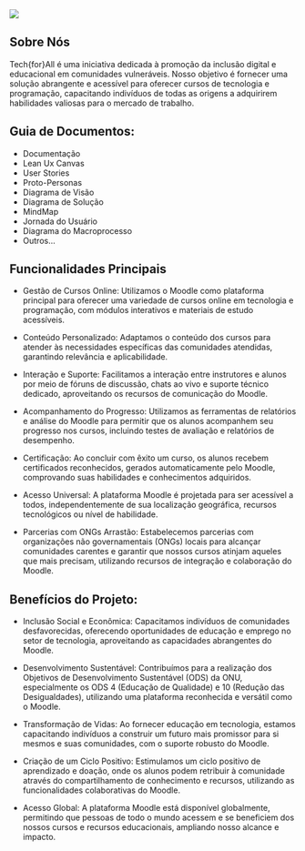 <img src="REPOSITÓRIO DE DOCUMENTOS.png">

## Sobre Nós
Tech{for}All é uma iniciativa dedicada à promoção da inclusão digital e educacional em comunidades vulneráveis. Nosso objetivo é fornecer uma solução abrangente e acessível para oferecer cursos de tecnologia e programação, capacitando indivíduos de todas as origens a adquirirem habilidades valiosas para o mercado de trabalho.

## Guia de Documentos:
- Documentação
- Lean Ux Canvas
- User Stories
- Proto-Personas
- Diagrama de Visão
- Diagrama de Solução
- MindMap
- Jornada do Usuário
- Diagrama do Macroprocesso
- Outros...

## Funcionalidades Principais

- Gestão de Cursos Online: Utilizamos o Moodle como plataforma principal para oferecer uma variedade de cursos online em tecnologia e programação, com módulos interativos e materiais de estudo acessíveis.

- Conteúdo Personalizado: Adaptamos o conteúdo dos cursos para atender às necessidades específicas das comunidades atendidas, garantindo relevância e aplicabilidade.

- Interação e Suporte: Facilitamos a interação entre instrutores e alunos por meio de fóruns de discussão, chats ao vivo e suporte técnico dedicado, aproveitando os recursos de comunicação do Moodle.

- Acompanhamento do Progresso: Utilizamos as ferramentas de relatórios e análise do Moodle para permitir que os alunos acompanhem seu progresso nos cursos, incluindo testes de avaliação e relatórios de desempenho.

- Certificação: Ao concluir com êxito um curso, os alunos recebem certificados reconhecidos, gerados automaticamente pelo Moodle, comprovando suas habilidades e conhecimentos adquiridos.

- Acesso Universal: A plataforma Moodle é projetada para ser acessível a todos, independentemente de sua localização geográfica, recursos tecnológicos ou nível de habilidade.

- Parcerias com ONGs Arrastão: Estabelecemos parcerias com organizações não governamentais (ONGs) locais para alcançar comunidades carentes e garantir que nossos cursos atinjam aqueles que mais precisam, utilizando recursos de integração e colaboração do Moodle.

## Benefícios do Projeto:

- Inclusão Social e Econômica: Capacitamos indivíduos de comunidades desfavorecidas, oferecendo oportunidades de educação e emprego no setor de tecnologia, aproveitando as capacidades abrangentes do Moodle.

- Desenvolvimento Sustentável: Contribuímos para a realização dos Objetivos de Desenvolvimento Sustentável (ODS) da ONU, especialmente os ODS 4 (Educação de Qualidade) e 10 (Redução das Desigualdades), utilizando uma plataforma reconhecida e versátil como o Moodle.

- Transformação de Vidas: Ao fornecer educação em tecnologia, estamos capacitando indivíduos a construir um futuro mais promissor para si mesmos e suas comunidades, com o suporte robusto do Moodle.

- Criação de um Ciclo Positivo: Estimulamos um ciclo positivo de aprendizado e doação, onde os alunos podem retribuir à comunidade através do compartilhamento de conhecimento e recursos, utilizando as funcionalidades colaborativas do Moodle.

- Acesso Global: A plataforma Moodle está disponível globalmente, permitindo que pessoas de todo o mundo acessem e se beneficiem dos nossos cursos e recursos educacionais, ampliando nosso alcance e impacto.

